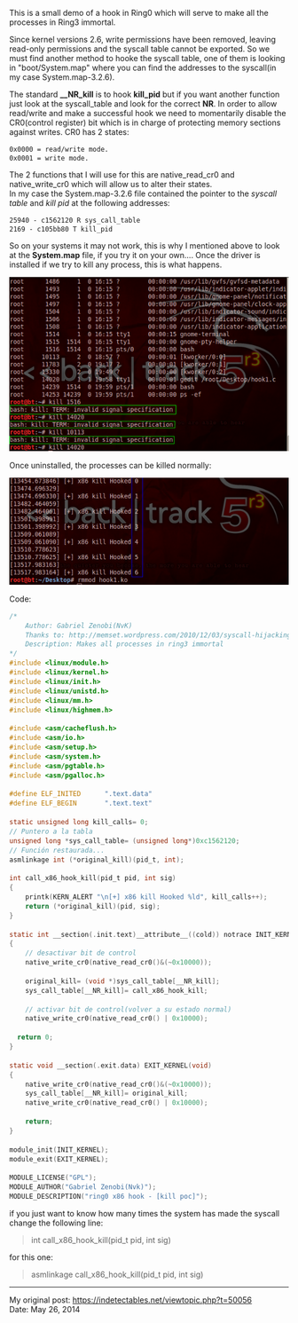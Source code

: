 This is a small demo of a hook in Ring0 which will serve to make all the processes in Ring3 immortal.

Since kernel versions 2.6, write permissions have been removed,  leaving read-only permissions and the syscall table cannot be exported.
So we must find another method to hooke the syscall table, one of them is looking in "boot/System.map" where you can find the addresses to the syscall(in my case System.map-3.2.6).

The standard **__NR_kill** is to hook **kill_pid** but if you want another function just look at the syscall_table and look for the correct **NR**.
In order to allow read/write and make a successful hook we need to momentarily disable the CR0(control register) bit which is in charge of protecting memory sections against writes.
CR0 has 2 states:<br/>
```
0x0000 = read/write mode.
0x0001 = write mode.
```

The 2 functions that I will use for this are native_read_cr0 and native_write_cr0 which will allow us to alter their states.<br/>
In my case the System.map-3.2.6 file contained the pointer to the *syscall table* and *kill pid* at the following addresses:
```
25940 - c1562120 R sys_call_table
2169 - c105bb80 T kill_pid
```

So on your systems it may not work, this is why I mentioned above to look at the **System.map** file, if you try it on your own....
Once the driver is installed if we try to kill any process, this is what happens.

![1](/images/1.png)

Once uninstalled, the processes can be killed normally:

![2](/images/2.png)

Code:
```C
/*
	Author: Gabriel Zenobi(NvK)
	Thanks to: http://memset.wordpress.com/2010/12/03/syscall-hijacking-kernel-2-6-systems/
	Description: Makes all processes in ring3 immortal
*/
#include <linux/module.h>
#include <linux/kernel.h>
#include <linux/init.h>
#include <linux/unistd.h>
#include <linux/mm.h>
#include <linux/highmem.h>

#include <asm/cacheflush.h>
#include <asm/io.h>
#include <asm/setup.h>
#include <asm/system.h>
#include <asm/pgtable.h>
#include <asm/pgalloc.h>

#define ELF_INITED 		".text.data"
#define ELF_BEGIN		".text.text"

static unsigned long kill_calls= 0;
// Puntero a la tabla
unsigned long *sys_call_table= (unsigned long*)0xc1562120;
// Función restaurada...
asmlinkage int (*original_kill)(pid_t, int);

int call_x86_hook_kill(pid_t pid, int sig)
{
	printk(KERN_ALERT "\n[+] x86 kill Hooked %ld", kill_calls++);
	return (*original_kill)(pid, sig);
}

static int __section(.init.text)__attribute__((cold)) notrace INIT_KERNEL(void)
{
	// desactivar bit de control
	native_write_cr0(native_read_cr0()&(~0x10000));
	
	original_kill= (void *)sys_call_table[__NR_kill];
	sys_call_table[__NR_kill]= call_x86_hook_kill;
	
	// activar bit de control(volver a su estado normal)
	native_write_cr0(native_read_cr0() | 0x10000);
  
  return 0;
}

static void __section(.exit.data) EXIT_KERNEL(void)
{
	native_write_cr0(native_read_cr0()&(~0x10000));
	sys_call_table[__NR_kill]= original_kill;
	native_write_cr0(native_read_cr0() | 0x10000);
	
	return;
}

module_init(INIT_KERNEL);
module_exit(EXIT_KERNEL);

MODULE_LICENSE("GPL");
MODULE_AUTHOR("Gabriel Zenobi(Nvk)");
MODULE_DESCRIPTION("ring0 x86 hook - [kill poc]");
```

if you just want to know how many times the system has made the syscall change the following line:

> int call_x86_hook_kill(pid_t pid, int sig)

for this one:

> asmlinkage call_x86_hook_kill(pid_t pid, int sig)

***

My original post: https://indetectables.net/viewtopic.php?t=50056
<br/>
Date: May 26, 2014
